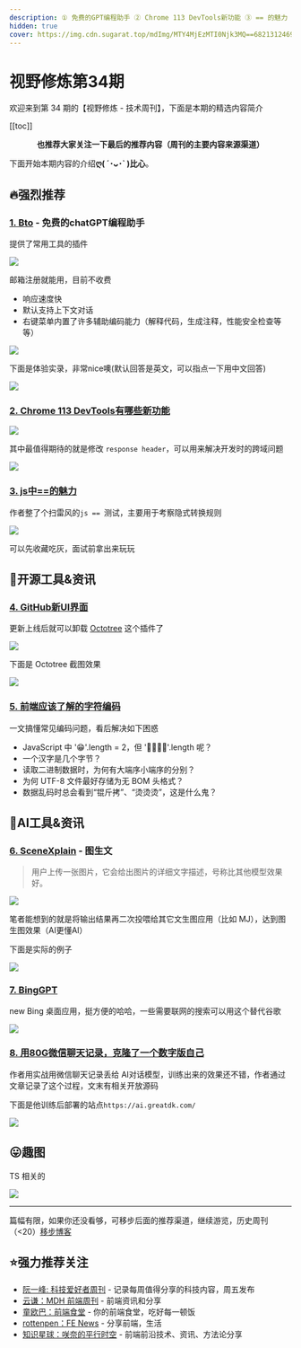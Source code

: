 ```yaml
---
description: ① 免费的GPT编程助手 ② Chrome 113 DevTools新功能 ③ == 的魅力 ④ 微信聊天记录实现克隆数字人 ⑤ BingChat桌面应用
hidden: true
cover: https://img.cdn.sugarat.top/mdImg/MTY4MjEzMTI0Njk3MQ==682131246971
---
```


# 视野修炼第34期

欢迎来到第 34 期的【视野修炼 - 技术周刊】，下面是本期的精选内容简介

[[toc]]

<center>

**​也推荐大家关注一下最后的推荐内容（周刊的主要内容来源渠道）**
</center>


下面开始本期内容的介绍**ღ( ´･ᴗ･` )比心**。
## 🔥强烈推荐
### [1. Bto](https://bito.ai/) - 免费的chatGPT编程助手
提供了常用工具的插件

![](https://img.cdn.sugarat.top/mdImg/MTY4MjEzMDM4NDYwMQ==682130384601)

邮箱注册就能用，目前不收费
* 响应速度快
* 默认支持上下文对话
* 右键菜单内置了许多辅助编码能力（解释代码，生成注释，性能安全检查等等）

![](https://img.cdn.sugarat.top/mdImg/MTY4MjEzMDUzNjYxNA==682130536614)

下面是体验实录，非常nice噢(默认回答是英文，可以指点一下用中文回答)

![](https://img.cdn.sugarat.top/mdImg/MTY4MjEzMDkyNjg2OQ==bto.gif)

### [2. Chrome 113 DevTools有哪些新功能](https://developer.chrome.com/en/blog/new-in-devtools-113/)

![](https://img.cdn.sugarat.top/mdImg/MTY4MjEzMTI0Njk3MQ==682131246971)

其中最值得期待的就是修改 `response header`，可以用来解决开发时的跨域问题

![](https://img.cdn.sugarat.top/mdImg/MTY4MjEzMTM1NjMwNQ==682131356305)

### [3. js中==的魅力](https://eqeq.js.org/#zh)
作者整了个扫雷风的`js == `测试，主要用于考察隐式转换规则

![](https://img.cdn.sugarat.top/mdImg/MTY4MjEzMTQ4MTQ1MA==682131481450)

可以先收藏吃灰，面试前拿出来玩玩


## 🔧开源工具&资讯

### [4. GitHub新UI界面](https://www.landiannews.com/archives/98404.html)
更新上线后就可以卸载 [Octotree](https://chrome.google.com/webstore/detail/octotree-github-code-tree/bkhaagjahfmjljalopjnoealnfndnagc) 这个插件了

![](https://img.cdn.sugarat.top/mdImg/MTY4MjEzMTY5MTk0Mw==682131691943)

下面是 Octotree 截图效果

![](https://img.cdn.sugarat.top/mdImg/MTY4MjEzMjA2Nzc4Mw==682132067783)

### [5. 前端应该了解的字符编码](https://mp.weixin.qq.com/s/Zh1jp_YvRr0RAE1fm4XbJw)
一文搞懂常见编码问题，看后解决如下困惑
* JavaScript 中 '😁'.length = 2，但 '👨👩👧👦'.length 呢？
* 一个汉字是几个字节？
* 读取二进制数据时，为何有大端序小端序的分别？
* 为何 UTF-8 文件最好存储为无 BOM 头格式？
* 数据乱码时总会看到“锟斤拷”、“烫烫烫”，这是什么鬼？

## 🤖AI工具&资讯

### [6. SceneXplain](https://scenex.jinaai.cn/) - 图生文

>用户上传一张图片，它会给出图片的详细文字描述，号称比其他模型效果好。

![](https://img.cdn.sugarat.top/mdImg/MTY4MjEzMzEyNjA2NQ==682133126066)

笔者能想到的就是将输出结果再二次投喂给其它文生图应用（比如 MJ），达到图生图效果（AI更懂AI）

下面是实际的例子

![](https://img.cdn.sugarat.top/mdImg/MTY4MjEzNDMxMjE5MA==682134312190)

### [7. BingGPT](https://github.com/dice2o/BingGPT)
new Bing 桌面应用，挺方便的哈哈，一些需要联网的搜索可以用这个替代谷歌

![](https://img.cdn.sugarat.top/mdImg/MTY4MjEzNDc5MjE1Ng==682134792156)

### [8. 用80G微信聊天记录，克隆了一个数字版自己](https://sspai.com/post/79230)

作者用实战用微信聊天记录丢给 AI对话模型，训练出来的效果还不错，作者通过文章记录了这个过程，文末有相关开放源码

下面是他训练后部署的站点`https://ai.greatdk.com/`

![](https://img.cdn.sugarat.top/mdImg/MTY4MjEzNTM2MjQ0MA==682135362440)

## 😛趣图
TS 相关的

![](https://img.cdn.sugarat.top/mdImg/MTY4MjEzNTA0ODkwNA==682135048904)

---

篇幅有限，如果你还没看够，可移步后面的推荐渠道，继续游览，历史周刊（<20）[移步博客](https://sugarat.top/weekly/index.html)

## ⭐️强力推荐关注
* [阮一峰: 科技爱好者周刊](https://www.ruanyifeng.com/blog/archives.html) - 记录每周值得分享的科技内容，周五发布
* [云谦：MDH 前端周刊](https://www.yuque.com/chencheng/mdh-weekly) - 前端资讯和分享
* [童欧巴：前端食堂](https://github.com/Geekhyt/weekly) - 你的前端食堂，吃好每一顿饭
* [rottenpen：FE News](https://rottenpen.zhubai.love/) - 分享前端，生活
* [知识星球：咲奈的平行时空](https://wx.zsxq.com/dweb2/index/group/15552285284822) - 前端前沿技术、资讯、方法论分享
